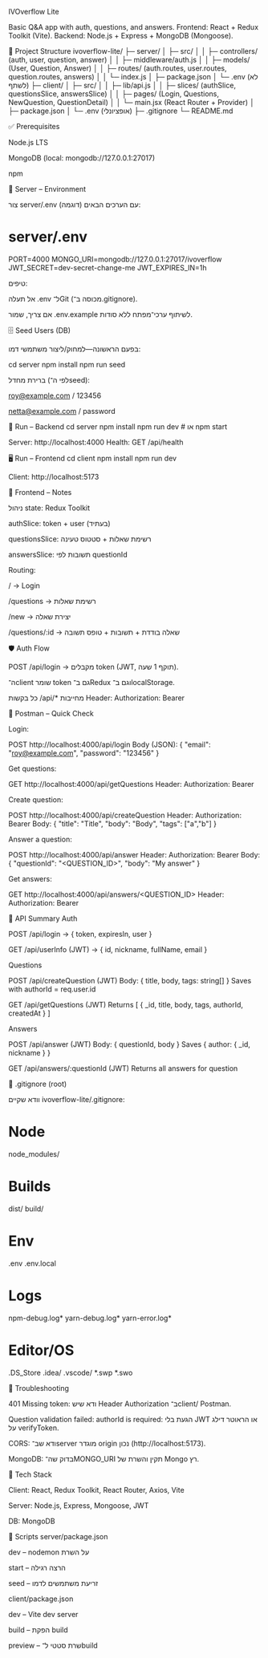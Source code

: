 IVOverflow Lite

Basic Q&A app with auth, questions, and answers.
Frontend: React + Redux Toolkit (Vite).
Backend: Node.js + Express + MongoDB (Mongoose).

📂 Project Structure
ivoverflow-lite/
├─ server/
│  ├─ src/
│  │  ├─ controllers/ (auth, user, question, answer)
│  │  ├─ middleware/auth.js
│  │  ├─ models/ (User, Question, Answer)
│  │  ├─ routes/ (auth.routes, user.routes, question.routes, answers)
│  │  └─ index.js
│  ├─ package.json
│  └─ .env (לא לשתף)
├─ client/
│  ├─ src/
│  │  ├─ lib/api.js
│  │  ├─ slices/ (authSlice, questionsSlice, answersSlice)
│  │  ├─ pages/ (Login, Questions, NewQuestion, QuestionDetail)
│  │  └─ main.jsx (React Router + Provider)
│  ├─ package.json
│  └─ .env (אופציונלי)
├─ .gitignore
└─ README.md

✅ Prerequisites

Node.js LTS

MongoDB (local: mongodb://127.0.0.1:27017)

npm

🔐 Server – Environment

צור server/.env עם הערכים הבאים (דוגמה):

# server/.env
PORT=4000
MONGO_URI=mongodb://127.0.0.1:27017/ivoverflow
JWT_SECRET=dev-secret-change-me
JWT_EXPIRES_IN=1h


טיפים:

אל תעלה .env ל־Git (מכוסה ב־.gitignore).

אם צריך, שמור .env.example לשיתוף ערכי־מפתח ללא סודות.

🗄️ Seed Users (DB)

בפעם הראשונה—למחוק/ליצור משתמשי דמו:

cd server
npm install
npm run seed


ברירת מחדל (לפי ה־seed):

roy@example.com / 123456

netta@example.com / password

🧰 Run – Backend
cd server
npm install
npm run dev   # או npm start


Server: http://localhost:4000
Health: GET /api/health

🖥️ Run – Frontend
cd client
npm install
npm run dev


Client: http://localhost:5173

🔗 Frontend – Notes

ניהול state: Redux Toolkit

authSlice: token + user (בעתיד)

questionsSlice: רשימת שאלות + סטטוס טעינה

answersSlice: תשובות לפי questionId

Routing:

/ → Login

/questions → רשימת שאלות

/new → יצירת שאלה

/questions/:id → שאלה בודדת + תשובות + טופס תשובה

🛡️ Auth Flow

POST /api/login → מקבלים token (JWT, תוקף 1 שעה).

ה־client שומר token גם ב־Redux וגם ב־localStorage.

כל בקשות /api/* מחייבות Header:
Authorization: Bearer <token>

🧪 Postman – Quick Check

Login:

POST http://localhost:4000/api/login
Body (JSON): { "email": "roy@example.com", "password": "123456" }


Get questions:

GET http://localhost:4000/api/getQuestions
Header: Authorization: Bearer <TOKEN>


Create question:

POST http://localhost:4000/api/createQuestion
Header: Authorization: Bearer <TOKEN>
Body: { "title": "Title", "body": "Body", "tags": ["a","b"] }


Answer a question:

POST http://localhost:4000/api/answer
Header: Authorization: Bearer <TOKEN>
Body: { "questionId": "<QUESTION_ID>", "body": "My answer" }


Get answers:

GET http://localhost:4000/api/answers/<QUESTION_ID>
Header: Authorization: Bearer <TOKEN>

📡 API Summary
Auth

POST /api/login → { token, expiresIn, user }

GET /api/userInfo (JWT) → { id, nickname, fullName, email }

Questions

POST /api/createQuestion (JWT)
Body: { title, body, tags: string[] }
Saves with authorId = req.user.id

GET /api/getQuestions (JWT)
Returns [ { _id, title, body, tags, authorId, createdAt } ]

Answers

POST /api/answer (JWT)
Body: { questionId, body }
Saves { author: { _id, nickname } }

GET /api/answers/:questionId (JWT)
Returns all answers for question

🧹 .gitignore (root)

וודא שקיים ivoverflow-lite/.gitignore:

# Node
node_modules/

# Builds
dist/
build/

# Env
.env
.env.local

# Logs
npm-debug.log*
yarn-debug.log*
yarn-error.log*

# Editor/OS
.DS_Store
.idea/
.vscode/
*.swp
*.swo

🧭 Troubleshooting

401 Missing token: ודא שיש Header Authorization ב־client/ Postman.

Question validation failed: authorId is required: הגעת בלי JWT או הראוטר דילג על verifyToken.

CORS: ודא שב־server מוגדר origin נכון (http://localhost:5173).

MongoDB: בדוק שה־MONGO_URI תקין והשרת של Mongo רץ.

🧱 Tech Stack

Client: React, Redux Toolkit, React Router, Axios, Vite

Server: Node.js, Express, Mongoose, JWT

DB: MongoDB

📜 Scripts
server/package.json

dev – nodemon על השרת

start – הרצה רגילה

seed – זריעת משתמשים לדמו

client/package.json

dev – Vite dev server

build – הפקת build

preview – שרת סטטי ל־build